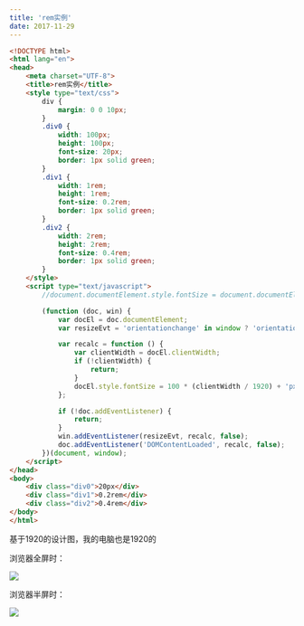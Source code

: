 ```yaml
---
title: 'rem实例'
date: 2017-11-29
---   
```

```html
<!DOCTYPE html>    
<html lang="en">    
<head>    
    <meta charset="UTF-8">    
    <title>rem实例</title>  
    <style type="text/css">  
        div {  
            margin: 0 0 10px;  
        }  
        .div0 {  
            width: 100px;  
            height: 100px;  
            font-size: 20px;  
            border: 1px solid green;  
        }  
        .div1 {  
            width: 1rem;  
            height: 1rem;  
            font-size: 0.2rem;  
            border: 1px solid green;  
        }  
        .div2 {  
            width: 2rem;  
            height: 2rem;  
            font-size: 0.4rem;  
            border: 1px solid green;  
        }  
    </style>  
    <script type="text/javascript">  
        //document.documentElement.style.fontSize = document.documentElement.clientWidth / 19.20 + 'px';  

        (function (doc, win) {  
            var docEl = doc.documentElement;  
            var resizeEvt = 'orientationchange' in window ? 'orientationchange' : 'resize'; 

            var recalc = function () {  
                var clientWidth = docEl.clientWidth;  
                if (!clientWidth) {
                    return;
                }  
                docEl.style.fontSize = 100 * (clientWidth / 1920) + 'px';  
            };  

            if (!doc.addEventListener) {
                return; 
            }
            win.addEventListener(resizeEvt, recalc, false);  
            doc.addEventListener('DOMContentLoaded', recalc, false);  
        })(document, window);  
    </script>  
</head>    
<body>  
    <div class="div0">20px</div>  
    <div class="div1">0.2rem</div>    
    <div class="div2">0.4rem</div>  
</body>    
</html>  
```
  
  

基于1920的设计图，我的电脑也是1920的

浏览器全屏时：

![](https://img-blog.csdn.net/20171129191854637?watermark/2/text/aHR0cDovL2Jsb2cuY3Nkbi5uZXQveHV0b25nYmFv/font/5a6L5L2T/fontsize/400/fill/I0JBQkFCMA/dissolve/70/gravity/Center)

浏览器半屏时：

![](https://img-blog.csdn.net/20171129191930716?watermark/2/text/aHR0cDovL2Jsb2cuY3Nkbi5uZXQveHV0b25nYmFv/font/5a6L5L2T/fontsize/400/fill/I0JBQkFCMA/dissolve/70/gravity/Center)